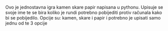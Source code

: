 Ovo je jednostavna igra kamen skare papir napisana u pythonu.
Upisuje se svoje ime te se bira koliko je rundi potrebno pobijediti protiv računala kako bi se pobijedilo.
Opcije su: kamen, skare i papir i potrebno je upisati samo jednu od te 3 opcije
